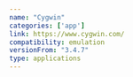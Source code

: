```yaml
---
name: "Cygwin"
categories: ['app']
link: https://www.cygwin.com/
compatibility: emulation
versionFrom: "3.4.7"
type: applications
---
```


